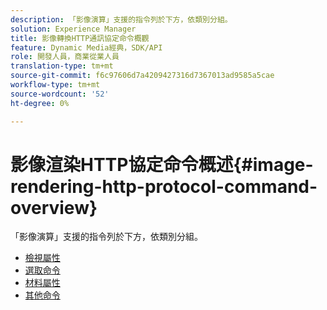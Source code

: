 ```yaml
---
description: 「影像演算」支援的指令列於下方，依類別分組。
solution: Experience Manager
title: 影像轉換HTTP通訊協定命令概觀
feature: Dynamic Media經典，SDK/API
role: 開發人員，商業從業人員
translation-type: tm+mt
source-git-commit: f6c97606d7a4209427316d7367013ad9585a5cae
workflow-type: tm+mt
source-wordcount: '52'
ht-degree: 0%

---
```



# 影像渲染HTTP協定命令概述{#image-rendering-http-protocol-command-overview}

「影像演算」支援的指令列於下方，依類別分組。

* [檢視屬性](r-ir-view-attributes.md)
* [選取命令](r-ir-selection-commands.md)
* [材料屬性](r-ir-material-attributes.md)
* [其他命令](r-ir-miscellaneous-commands.md)

